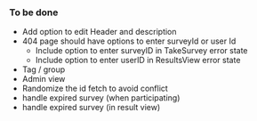 ### To be done

- Add option to edit Header and description
- 404 page should have options to enter surveyId or user Id
    - Include option to enter surveyID in TakeSurvey error state
    - Include option to enter userID in ResultsView error state
- Tag / group
- Admin view
- Randomize the id fetch to avoid conflict
- handle expired survey (when participating)
- handle expired survey (in result view)